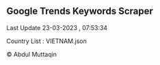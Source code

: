 

## Google Trends Keywords Scraper 
 
Last Update 23-03-2023 , 07:53:34

Country List :
VIETNAM.json



© Abdul Muttaqin 
